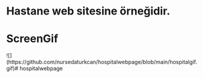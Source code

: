 
<h1> Hastane web sitesine örneğidir. </h1>
<h1> ScreenGif </h1>
![](https://github.com/nursedaturkcan/hospitalwebpage/blob/main/hospitalgif.gif)# hospitalwebpage
